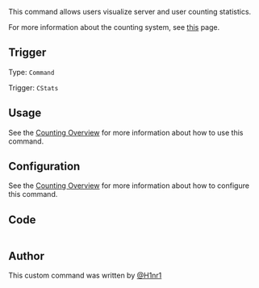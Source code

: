This command allows users visualize server and user counting statistics.

For more information about the counting system, see [this](https://github.com/H1nr1/yagpdb-cc/blob/master/website/docs/fun/counting/overview.md) page.

## Trigger

Type: `Command`

Trigger: `CStats`

## Usage

See the [Counting Overview](https://github.com/H1nr1/yagpdb-cc/blob/master/website/docs/fun/counting/overview.md) for more information about how to use this command.

## Configuration

See the [Counting Overview](https://github.com/H1nr1/yagpdb-cc/blob/master/website/docs/fun/counting/overview.md) for more information about how to configure this command.

## Code

```gotmplfile=../../../../src/fun/counting/stats.go.tmpl
```

## Author

This custom command was written by [@H1nr1](https://github.com/H1nr1)
